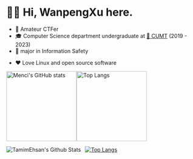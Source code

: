 <!-- ### Hi there 👋 -->

# 👋🏻 Hi, WanpengXu here.

* 🎈 Amateur CTFer
* 🎓 Computer Science department undergraduate at [🏫 CUMT](http://www.cumt.edu.cn/) (2019 - 2023)
* 🔐 major in Information Safety
<!-- * 🐟 Just finished my internship at [Microsoft](https://careers.microsoft.com/) STCA -->
<!-- * 🌱 Co-founder and main developer of [LibreOJ](https://loj.ac) -->
* ❤️ Love Linux and open source software
<!-- * 🎶 Play rhythm games -->

<!--
**WanpengXu/WanpengXu** is a ✨ _special_ ✨ repository because its `README.md` (this file) appears on your GitHub profile.

Here are some ideas to get you started:

- 🔭 I’m currently working on ...
- 🌱 I’m currently learning ...
- 👯 I’m looking to collaborate on ...
- 🤔 I’m looking for help with ...
- 💬 Ask me about ...
- 📫 How to reach me: ...
- 😄 Pronouns: ...
- ⚡ Fun fact: ...
-->

<!-- [![Anurag's GitHub stats](https://github-readme-stats.vercel.app/api?username=WanpengXu&show_icons=true)](https://github.com/anuraghazra/github-readme-stats)
[![Top Langs](https://github-readme-stats.vercel.app/api/top-langs/?username=WanpengXu&layout=compact)](https://github.com/anuraghazra/github-readme-stats) -->




<img src="https://github-readme-stats-one-bice.vercel.app/api?username=WanpengXu&show_icons=true&include_all_commits=true&role=OWNER,ORGANIZATION_MEMBER" alt="Menci's GitHub stats" height="185px" /><img src="https://github-readme-stats-one-bice.vercel.app/api/top-langs/?username=WanpengXu&layout=compact&langs_count=8&include_all_commits=true&role=OWNER,ORGANIZATION_MEMBER" alt="Top Langs" height="185px" />





<img align="left" alt="TamimEhsan's Github Stats" src="https://github-readme-stats.vercel.app/api?username=WanpengXu&show_icons=true" />    &nbsp;
[![Top Langs](https://github-readme-stats.vercel.app/api/top-langs/?username=WanpengXu&layout=compact)](https://github.com/anuraghazra/github-readme-stats) 
